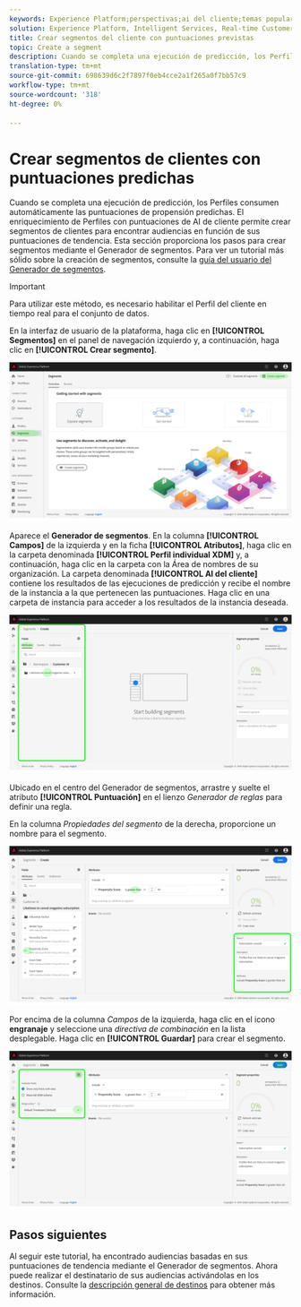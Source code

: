 ```yaml
---
keywords: Experience Platform;perspectivas;ai del cliente;temas populares;segmentos de ayuda del cliente
solution: Experience Platform, Intelligent Services, Real-time Customer Data Platform
title: Crear segmentos del cliente con puntuaciones previstas
topic: Create a segment
description: Cuando se completa una ejecución de predicción, los Perfiles consumen automáticamente las puntuaciones de propensión predichas. El enriquecimiento de Perfiles con puntuaciones de AI de cliente permite crear segmentos de clientes para encontrar audiencias en función de sus puntuaciones de tendencia. Esta sección proporciona los pasos para crear segmentos mediante el Generador de segmentos.
translation-type: tm+mt
source-git-commit: 698639d6c2f7897f0eb4cce2a1f265a0f7bb57c9
workflow-type: tm+mt
source-wordcount: '318'
ht-degree: 0%

---
```



# Crear segmentos de clientes con puntuaciones predichas

Cuando se completa una ejecución de predicción, los Perfiles consumen automáticamente las puntuaciones de propensión predichas. El enriquecimiento de Perfiles con puntuaciones de AI de cliente permite crear segmentos de clientes para encontrar audiencias en función de sus puntuaciones de tendencia. Esta sección proporciona los pasos para crear segmentos mediante el Generador de segmentos. Para ver un tutorial más sólido sobre la creación de segmentos, consulte la [guía del usuario del Generador de segmentos](../../../segmentation/ui/segment-builder.md).

>[!IMPORTANT]
>
>Para utilizar este método, es necesario habilitar el Perfil del cliente en tiempo real para el conjunto de datos.

En la interfaz de usuario de la plataforma, haga clic en **[!UICONTROL Segmentos]** en el panel de navegación izquierdo y, a continuación, haga clic en **[!UICONTROL Crear segmento]**.

![](../images/user-guide/segments.png)

Aparece el **Generador de segmentos**. En la columna **[!UICONTROL Campos]** de la izquierda y en la ficha **[!UICONTROL Atributos]**, haga clic en la carpeta denominada **[!UICONTROL Perfil individual XDM]** y, a continuación, haga clic en la carpeta con la Área de nombres de su organización. La carpeta denominada **[!UICONTROL AI del cliente]** contiene los resultados de las ejecuciones de predicción y recibe el nombre de la instancia a la que pertenecen las puntuaciones. Haga clic en una carpeta de instancia para acceder a los resultados de la instancia deseada.

![](../images/user-guide/results.png)

Ubicado en el centro del Generador de segmentos, arrastre y suelte el atributo **[!UICONTROL Puntuación]** en el lienzo *Generador de reglas* para definir una regla.

En la columna *Propiedades del segmento* de la derecha, proporcione un nombre para el segmento.

![](../images/user-guide/properties.png)

Por encima de la columna *Campos* de la izquierda, haga clic en el icono **engranaje** y seleccione una *directiva de combinación* en la lista desplegable. Haga clic en **[!UICONTROL Guardar]** para crear el segmento.

![](../images/user-guide/merge_policy.png)

## Pasos siguientes

Al seguir este tutorial, ha encontrado audiencias basadas en sus puntuaciones de tendencia mediante el Generador de segmentos. Ahora puede realizar el destinatario de sus audiencias activándolas en los destinos. Consulte la [descripción general de destinos](../../../destinations/home.md) para obtener más información.